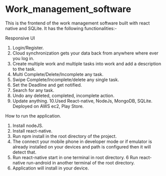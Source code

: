 # Work_management_software
This is the frontend of the work management software built with react native and SQLite.
It has the following functionalities:-

Responsive UI
1. Login/Register.
2. Cloud synchronization gets your data back from anywhere where ever you log in.
3. Create multiple work and multiple tasks into work and add a description to the task.
4. Multi Complete/Delete/Incomplete any task.
5. Swipe Complete/Incomplete/delete any single task.
6. Set the Deadline and get notified.
7. Search for any task.
8. Undo any deleted, completed, incomplete action.
9. Update anything.
10.Used React-native, NodeJs, MongoDB, SQLite. Deployed on AWS ec2, Play Store.

How to run the application.
1. Install nodeJS.
2. Install react-native.
3. Run npm install in the root directory of the project.
4. The connect your mobile phone in developer mode or if emulator is already installed on your devices and path is configured then it will detect that.
5. Run react-native start in one terminal in root directory.
6  Run react-native run-android in another terminal of the root directory.
7. Application will install in your device.

